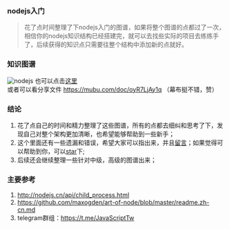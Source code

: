 ### nodejs入门
> 花了点时间整理了下nodejs入门的图谱，如果将整个图谱的点都过了一次，相信你的nodejs知识结构已经搭建完，就可以去找些实际的项目去练练手了，后续获得的知识点只需要往整个结构中添加新的点就好。

### 知识图谱
![nodejs](https://user-gold-cdn.xitu.io/2018/8/14/165382060759b4f4?w=4874&h=3986&f=png&s=2137763)
也可以点击[这里](https://user-gold-cdn.xitu.io/2018/8/14/165382060759b4f4?w=4874&h=3986&f=png&s=2137763)   
或者可以看分享文件 https://mubu.com/doc/oyR7LjAy1q  （幕布挺不错，赞）


### 结论
1. 花了点自己的时间和精力整理了这些图谱，所有的点都去细纠和思考了下，发现自己对整个架构更加清晰，也希望能够帮助到一些新手；
2. 这个里面还有一些遗漏和错误，希望大家可以指出来，并且[留言](https://github.com/guimeisang/node/issues/1)；如果觉得可以帮助到你，可以[star](https://github.com/guimeisang/node/issues/1)下;
3. 后续还会继续整理一些针对中级，高级的图谱出来；


### 主要参考
1. http://nodejs.cn/api/child_process.html
2. https://github.com/maxogden/art-of-node/blob/master/readme.zh-cn.md
3. telegram群组：https://t.me/JavaScriptTw